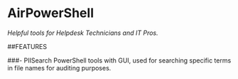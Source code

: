 # AirPowerShell
_Helpful tools for Helpdesk Technicians and IT Pros._

##FEATURES  

###- PIISearch
PowerShell tools with GUI, used for searching specific terms in file names for auditing purposes.
